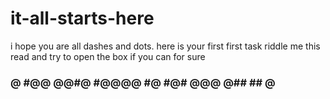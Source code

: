 # it-all-starts-here
i hope you are all dashes and dots.
here is your first first task
riddle me this 
read and try to open the box 
if you can for sure

### @ #@@ @@#@ #@@@@ #@ #@# @@@ @## ## @
